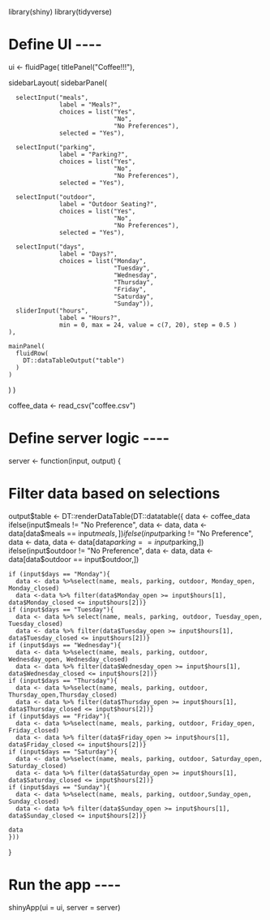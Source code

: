 library(shiny)
library(tidyverse)

# Define UI ----

ui <- fluidPage(
  titlePanel("Coffee!!!"),
  
  sidebarLayout(
    sidebarPanel(
      
      selectInput("meals",
                  label = "Meals?",
                  choices = list("Yes", 
                                 "No",
                                 "No Preferences"),
                  selected = "Yes"),
      
      selectInput("parking", 
                  label = "Parking?",
                  choices = list("Yes", 
                                 "No",
                                 "No Preferences"),
                  selected = "Yes"),
      
      selectInput("outdoor",
                  label = "Outdoor Seating?",
                  choices = list("Yes", 
                                 "No",
                                 "No Preferences"),
                  selected = "Yes"),
      
      selectInput("days",
                  label = "Days?",
                  choices = list("Monday",
                                 "Tuesday",
                                 "Wednesday",
                                 "Thursday",
                                 "Friday", 
                                 "Saturday",
                                 "Sunday")),
      sliderInput("hours",
                  label = "Hours?",
                  min = 0, max = 24, value = c(7, 20), step = 0.5 )
    ), 
    
    mainPanel(
      fluidRow(
        DT::dataTableOutput("table")
      )
    )
  )
)



coffee_data <- read_csv("coffee.csv")

# Define server logic ----
server <- function(input, output) {
  # Filter data based on selections
  output$table <- DT::renderDataTable(DT::datatable({
    data <- coffee_data
    ifelse(input$meals != "No Preference",
           data <- data,
           data <- data[data$meals == input$meals,])
    ifelse(input$parking != "No Preference",
           data <- data,
           data <- data[data$parking == input$parking,])
    ifelse(input$outdoor != "No Preference",
           data <- data,
           data <- data[data$outdoor == input$outdoor,])
    
    if (input$days == "Monday"){
      data <- data %>%select(name, meals, parking, outdoor, Monday_open, Monday_closed)
      data <-data %>% filter(data$Monday_open >= input$hours[1], data$Monday_closed <= input$hours[2])}
    if (input$days == "Tuesday"){
      data <- data %>% select(name, meals, parking, outdoor, Tuesday_open, Tuesday_closed)
      data <- data %>% filter(data$Tuesday_open >= input$hours[1], data$Tuesday_closed <= input$hours[2])}
    if (input$days == "Wednesday"){
      data <- data %>%select(name, meals, parking, outdoor, Wednesday_open, Wednesday_closed)
      data <- data %>% filter(data$Wednesday_open >= input$hours[1], data$Wednesday_closed <= input$hours[2])}
    if (input$days == "Thursday"){
      data <- data %>%select(name, meals, parking, outdoor, Thursday_open,Thursday_closed)
      data <- data %>% filter(data$Thursday_open >= input$hours[1], data$Thursday_closed <= input$hours[2])}
    if (input$days == "Friday"){
      data <- data %>%select(name, meals, parking, outdoor, Friday_open, Friday_closed)
      data <- data %>% filter(data$Friday_open >= input$hours[1], data$Friday_closed <= input$hours[2])}
    if (input$days == "Saturday"){
      data <- data %>%select(name, meals, parking, outdoor, Saturday_open, Saturday_closed)
      data <- data %>% filter(data$Saturday_open >= input$hours[1], data$Saturday_closed <= input$hours[2])}
    if (input$days == "Sunday"){
      data <- data %>%select(name, meals, parking, outdoor,Sunday_open, Sunday_closed)
      data <- data %>% filter(data$Sunday_open >= input$hours[1], data$Sunday_closed <= input$hours[2])}
    
    data
    }))
  
}

# Run the app ----
shinyApp(ui = ui, server = server)
